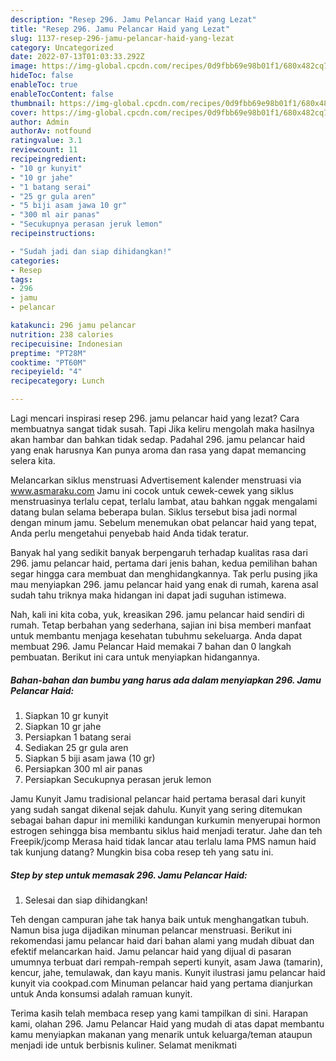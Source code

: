 ```yaml
---
description: "Resep 296. Jamu Pelancar Haid yang Lezat"
title: "Resep 296. Jamu Pelancar Haid yang Lezat"
slug: 1137-resep-296-jamu-pelancar-haid-yang-lezat
category: Uncategorized
date: 2022-07-13T01:03:33.292Z
image: https://img-global.cpcdn.com/recipes/0d9fbb69e98b01f1/680x482cq70/296-jamu-pelancar-haid-foto-resep-utama.jpg
hideToc: false
enableToc: true
enableTocContent: false
thumbnail: https://img-global.cpcdn.com/recipes/0d9fbb69e98b01f1/680x482cq70/296-jamu-pelancar-haid-foto-resep-utama.jpg
cover: https://img-global.cpcdn.com/recipes/0d9fbb69e98b01f1/680x482cq70/296-jamu-pelancar-haid-foto-resep-utama.jpg
author: Admin
authorAv: notfound
ratingvalue: 3.1
reviewcount: 11
recipeingredient:
- "10 gr kunyit"
- "10 gr jahe"
- "1 batang serai"
- "25 gr gula aren"
- "5 biji asam jawa 10 gr"
- "300 ml air panas"
- "Secukupnya perasan jeruk lemon"
recipeinstructions:

- "Sudah jadi dan siap dihidangkan!"
categories:
- Resep
tags:
- 296
- jamu
- pelancar

katakunci: 296 jamu pelancar 
nutrition: 238 calories
recipecuisine: Indonesian
preptime: "PT28M"
cooktime: "PT60M"
recipeyield: "4"
recipecategory: Lunch

---
```



Lagi mencari inspirasi resep 296. jamu pelancar haid yang lezat? Cara membuatnya sangat tidak susah. Tapi Jika keliru mengolah maka hasilnya akan hambar dan bahkan tidak sedap. Padahal 296. jamu pelancar haid yang enak harusnya Kan punya aroma dan rasa yang dapat memancing selera kita.


Melancarkan siklus menstruasi Advertisement kalender menstruasi via www.asmaraku.com Jamu ini cocok untuk cewek-cewek yang siklus menstruasinya terlalu cepat, terlalu lambat, atau bahkan nggak mengalami datang bulan selama beberapa bulan. Siklus tersebut bisa jadi normal dengan minum jamu. Sebelum menemukan obat pelancar haid yang tepat, Anda perlu mengetahui penyebab haid Anda tidak teratur.

Banyak hal yang sedikit banyak berpengaruh terhadap kualitas rasa dari 296. jamu pelancar haid, pertama dari jenis bahan, kedua pemilihan bahan segar hingga cara membuat dan menghidangkannya. Tak perlu pusing jika mau menyiapkan 296. jamu pelancar haid yang enak di rumah, karena asal sudah tahu triknya maka hidangan ini dapat jadi suguhan istimewa.


Nah, kali ini kita coba, yuk, kreasikan 296. jamu pelancar haid sendiri di rumah. Tetap berbahan yang sederhana, sajian ini bisa memberi manfaat untuk membantu menjaga kesehatan tubuhmu sekeluarga. Anda dapat membuat 296. Jamu Pelancar Haid memakai 7 bahan dan 0 langkah pembuatan. Berikut ini cara untuk menyiapkan hidangannya.

<!--inarticleads1-->

##### Bahan-bahan dan bumbu yang harus ada dalam menyiapkan 296. Jamu Pelancar Haid:

1. Siapkan 10 gr kunyit
1. Siapkan 10 gr jahe
1. Persiapkan 1 batang serai
1. Sediakan 25 gr gula aren
1. Siapkan 5 biji asam jawa (10 gr)
1. Persiapkan 300 ml air panas
1. Persiapkan Secukupnya perasan jeruk lemon


Jamu Kunyit Jamu tradisional pelancar haid pertama berasal dari kunyit yang sudah sangat dikenal sejak dahulu. Kunyit yang sering ditemukan sebagai bahan dapur ini memiliki kandungan kurkumin menyerupai hormon estrogen sehingga bisa membantu siklus haid menjadi teratur. Jahe dan teh Freepik/jcomp Merasa haid tidak lancar atau terlalu lama PMS namun haid tak kunjung datang? Mungkin bisa coba resep teh yang satu ini. 

<!--inarticleads2-->

##### Step by step untuk memasak 296. Jamu Pelancar Haid:


1. Selesai dan siap dihidangkan!

Teh dengan campuran jahe tak hanya baik untuk menghangatkan tubuh. Namun bisa juga dijadikan minuman pelancar menstruasi. Berikut ini rekomendasi jamu pelancar haid dari bahan alami yang mudah dibuat dan efektif melancarkan haid. Jamu pelancar haid yang dijual di pasaran umumnya terbuat dari rempah-rempah seperti kunyit, asam Jawa (tamarin), kencur, jahe, temulawak, dan kayu manis. Kunyit ilustrasi jamu pelancar haid kunyit via cookpad.com Minuman pelancar haid yang pertama dianjurkan untuk Anda konsumsi adalah ramuan kunyit. 

Terima kasih telah membaca resep yang kami tampilkan di sini. Harapan kami, olahan 296. Jamu Pelancar Haid yang mudah di atas dapat membantu kamu menyiapkan makanan yang menarik untuk keluarga/teman ataupun menjadi ide untuk berbisnis kuliner. Selamat menikmati
